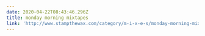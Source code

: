 ```yaml
---
date: 2020-04-22T08:43:46.296Z
title: monday morning mixtapes
link: 'http://www.stampthewax.com/category/m-i-x-e-s/monday-morning-mixtapes/'
---
```


